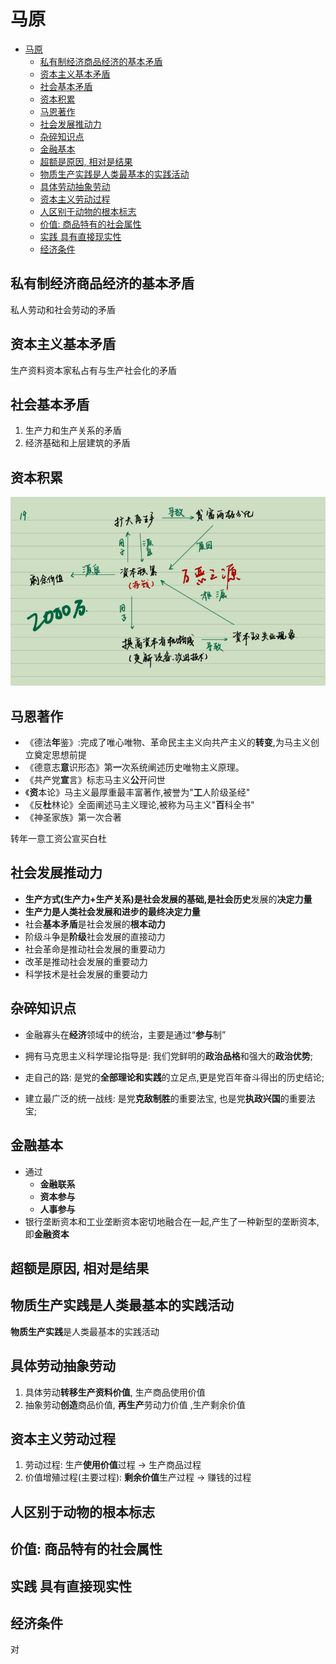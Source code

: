 # 马原

- [马原](#马原)
  - [私有制经济商品经济的基本矛盾](#私有制经济商品经济的基本矛盾)
  - [资本主义基本矛盾](#资本主义基本矛盾)
  - [社会基本矛盾](#社会基本矛盾)
  - [资本积累](#资本积累)
  - [⻢恩著作](#恩著作)
  - [社会发展推动力](#社会发展推动力)
  - [杂碎知识点](#杂碎知识点)
  - [金融基本](#金融基本)
  - [超额是原因, 相对是结果](#超额是原因-相对是结果)
  - [物质生产实践是人类最基本的实践活动](#物质生产实践是人类最基本的实践活动)
  - [具体劳动抽象劳动](#具体劳动抽象劳动)
  - [资本主义劳动过程](#资本主义劳动过程)
  - [人区别于动物的根本标志](#人区别于动物的根本标志)
  - [价值: 商品特有的社会属性](#价值-商品特有的社会属性)
  - [实践 具有直接现实性](#实践-具有直接现实性)
  - [经济条件](#经济条件)

## 私有制经济商品经济的基本矛盾

私人劳动和社会劳动的矛盾

## 资本主义基本矛盾

⽣产资料资本家私占有与⽣产社会化的⽭盾

## 社会基本矛盾

1. 生产力和生产关系的矛盾
2. 经济基础和上层建筑的矛盾

## 资本积累

![20221127201801](https://raw.githubusercontent.com/Logible/Image/main/note_image/20221127201801.png)

## ⻢恩著作

- 《德法**年**鉴》:完成了唯心唯物、⾰命⺠主主义向共产­主义的**转变**,为⻢主义创⽴奠定思想前提
- 《德意志**意**识形态》第**一**次系统阐述历史唯物主义原理。
- 《共产党**宣**⾔》标志⻢主义**公**开问世
- 《**资**本论》⻢主义最厚重最丰富著作,被誉为"**工**人阶级圣经"
- 《反**杜**林论》全⾯阐述⻢主义理论,被称为⻢主义"**百**科全书"
- 《神圣家族》第一次合著

转年⼀意⼯资公宣买⽩杜

## 社会发展推动力

- **⽣产⽅式(生产力+生产关系)**是社会发展的基础,是社会**历史**发展的**决定力量**
- **⽣产⼒**是⼈类社会发展和进步的**最终决定⼒量**
- 社会**基本⽭盾**是社会发展的**根本动⼒**
- 阶级⽃争是**阶级**社会发展的直接动⼒
- 社会⾰命是推动社会发展的重要动⼒
- 改⾰是推动社会发展的重要动⼒
- 科学技术是社会发展的重要动⼒

## 杂碎知识点

- 金融寡头在**经济**领域中的统治，主要是通过“**参与**制”

- 拥有马克思主义科学理论指导是: 我们党鲜明的**政治品格**和强大的**政治优势**;
- 走自己的路: 是党的**全部理论和实践**的立足点,更是党百年奋斗得出的历史结论;
- 建立最广泛的统一战线: 是党**克敌制胜**的重要法宝, 也是党**执政兴国**的重要法宝;

## 金融基本

- 通过
  - **金融联系**
  - **资本参与**
  - **人事参与**
- 银行垄断资本和工业垄断资本密切地融合在一起,产生了一种新型的垄断资本,即**金融资本**

## 超额是原因, 相对是结果

## 物质生产实践是人类最基本的实践活动

**物质生产实践**是人类最基本的实践活动

## 具体劳动抽象劳动

1. 具体劳动**转移⽣产资料价值**, ⽣产商品使⽤价值
2. 抽象劳动**创造**商品价值, **再⽣产**劳动⼒价值 ,⽣产剩余价值

## 资本主义劳动过程

1. 劳动过程: ⽣产**使⽤价值**过程 → ⽣产商品过程
2. 价值增殖过程(主要过程): **剩余价值**⽣产过程 → 赚钱的过程

## 人区别于动物的根本标志

## 价值: 商品特有的社会属性

## 实践 具有直接现实性

## 经济条件

对
